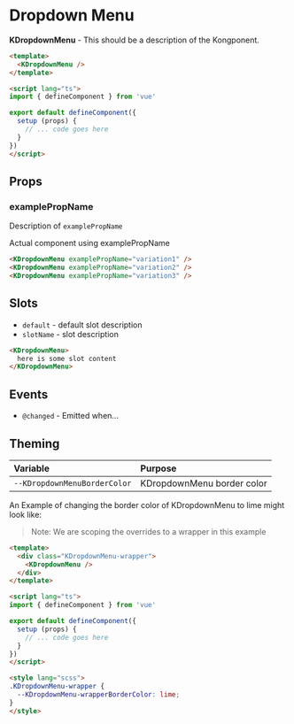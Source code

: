 # Dropdown Menu

**KDropdownMenu** - This should be a description of the Kongponent.

<KDropdownMenu />

```html
<template>
  <KDropdownMenu />
</template>

<script lang="ts">
import { defineComponent } from 'vue'

export default defineComponent({
  setup (props) {
    // ... code goes here
  }
})
</script>
```

## Props

### examplePropName

Description of `examplePropName`

Actual component using examplePropName

<KDropdownMenu :examplePropName="true" />

```html
<KDropdownMenu examplePropName="variation1" />
<KDropdownMenu examplePropName="variation2" />
<KDropdownMenu examplePropName="variation3" />
```

## Slots

- `default` - default slot description
- `slotName` - slot description

```html
<KDropdownMenu>
  here is some slot content
</KDropdownMenu>
```

## Events

- `@changed` - Emitted when...

## Theming

| Variable | Purpose
|:-------- |:-------
| `--KDropdownMenuBorderColor`| KDropdownMenu border color

An Example of changing the border color of KDropdownMenu to lime might look
like:

> Note: We are scoping the overrides to a wrapper in this example

<template>
  <div class="KDropdownMenu-wrapper">
    <KDropdownMenu />
  </div>
</template>

```html
<template>
  <div class="KDropdownMenu-wrapper">
    <KDropdownMenu />
  </div>
</template>

<script lang="ts">
import { defineComponent } from 'vue'

export default defineComponent({
  setup (props) {
    // ... code goes here
  }
})
</script>

<style lang="scss">
.KDropdownMenu-wrapper {
  --KDropdownMenu-wrapperBorderColor: lime;
}
</style>
```

<style lang="scss">
.KDropdownMenu-wrapper {
  --KDropdownMenu-wrapperBorderColor: lime;
}
</style>
